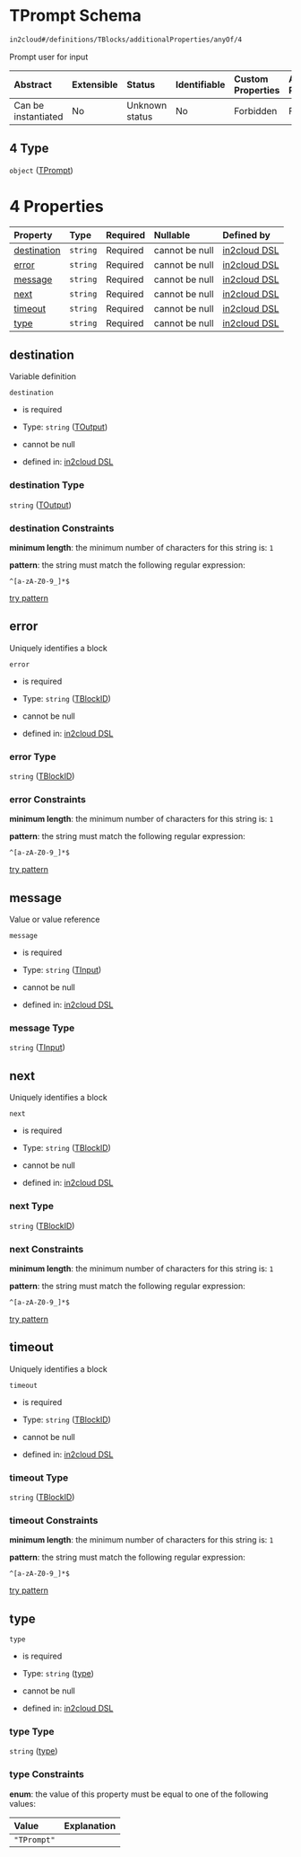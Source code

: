 # TPrompt Schema

```txt
in2cloud#/definitions/TBlocks/additionalProperties/anyOf/4
```

Prompt user for input

| Abstract            | Extensible | Status         | Identifiable | Custom Properties | Additional Properties | Access Restrictions | Defined In                                                                     |
| :------------------ | :--------- | :------------- | :----------- | :---------------- | :-------------------- | :------------------ | :----------------------------------------------------------------------------- |
| Can be instantiated | No         | Unknown status | No           | Forbidden         | Forbidden             | none                | [TDSLRoot.schema.json*](../schema/TDSLRoot.schema.json "open original schema") |

## 4 Type

`object` ([TPrompt](tdslroot-definitions-tprompt.md))

# 4 Properties

| Property                    | Type     | Required | Nullable       | Defined by                                                                                                      |
| :-------------------------- | :------- | :------- | :------------- | :-------------------------------------------------------------------------------------------------------------- |
| [destination](#destination) | `string` | Required | cannot be null | [in2cloud DSL](tdslroot-definitions-toutput.md "in2cloud#/definitions/TPrompt/properties/destination")          |
| [error](#error)             | `string` | Required | cannot be null | [in2cloud DSL](tdslroot-definitions-tblockid.md "in2cloud#/definitions/TPrompt/properties/error")               |
| [message](#message)         | `string` | Required | cannot be null | [in2cloud DSL](tdslroot-definitions-tinput.md "in2cloud#/definitions/TPrompt/properties/message")               |
| [next](#next)               | `string` | Required | cannot be null | [in2cloud DSL](tdslroot-definitions-tblockid.md "in2cloud#/definitions/TPrompt/properties/next")                |
| [timeout](#timeout)         | `string` | Required | cannot be null | [in2cloud DSL](tdslroot-definitions-tblockid.md "in2cloud#/definitions/TPrompt/properties/timeout")             |
| [type](#type)               | `string` | Required | cannot be null | [in2cloud DSL](tdslroot-definitions-tprompt-properties-type.md "in2cloud#/definitions/TPrompt/properties/type") |

## destination

Variable definition

`destination`

*   is required

*   Type: `string` ([TOutput](tdslroot-definitions-toutput.md))

*   cannot be null

*   defined in: [in2cloud DSL](tdslroot-definitions-toutput.md "in2cloud#/definitions/TPrompt/properties/destination")

### destination Type

`string` ([TOutput](tdslroot-definitions-toutput.md))

### destination Constraints

**minimum length**: the minimum number of characters for this string is: `1`

**pattern**: the string must match the following regular expression: 

```regexp
^[a-zA-Z0-9_]*$
```

[try pattern](https://regexr.com/?expression=%5E%5Ba-zA-Z0-9\_%5D\*%24 "try regular expression with regexr.com")

## error

Uniquely identifies a block

`error`

*   is required

*   Type: `string` ([TBlockID](tdslroot-definitions-tblockid.md))

*   cannot be null

*   defined in: [in2cloud DSL](tdslroot-definitions-tblockid.md "in2cloud#/definitions/TPrompt/properties/error")

### error Type

`string` ([TBlockID](tdslroot-definitions-tblockid.md))

### error Constraints

**minimum length**: the minimum number of characters for this string is: `1`

**pattern**: the string must match the following regular expression: 

```regexp
^[a-zA-Z0-9_]*$
```

[try pattern](https://regexr.com/?expression=%5E%5Ba-zA-Z0-9\_%5D\*%24 "try regular expression with regexr.com")

## message

Value or value reference

`message`

*   is required

*   Type: `string` ([TInput](tdslroot-definitions-tinput.md))

*   cannot be null

*   defined in: [in2cloud DSL](tdslroot-definitions-tinput.md "in2cloud#/definitions/TPrompt/properties/message")

### message Type

`string` ([TInput](tdslroot-definitions-tinput.md))

## next

Uniquely identifies a block

`next`

*   is required

*   Type: `string` ([TBlockID](tdslroot-definitions-tblockid.md))

*   cannot be null

*   defined in: [in2cloud DSL](tdslroot-definitions-tblockid.md "in2cloud#/definitions/TPrompt/properties/next")

### next Type

`string` ([TBlockID](tdslroot-definitions-tblockid.md))

### next Constraints

**minimum length**: the minimum number of characters for this string is: `1`

**pattern**: the string must match the following regular expression: 

```regexp
^[a-zA-Z0-9_]*$
```

[try pattern](https://regexr.com/?expression=%5E%5Ba-zA-Z0-9\_%5D\*%24 "try regular expression with regexr.com")

## timeout

Uniquely identifies a block

`timeout`

*   is required

*   Type: `string` ([TBlockID](tdslroot-definitions-tblockid.md))

*   cannot be null

*   defined in: [in2cloud DSL](tdslroot-definitions-tblockid.md "in2cloud#/definitions/TPrompt/properties/timeout")

### timeout Type

`string` ([TBlockID](tdslroot-definitions-tblockid.md))

### timeout Constraints

**minimum length**: the minimum number of characters for this string is: `1`

**pattern**: the string must match the following regular expression: 

```regexp
^[a-zA-Z0-9_]*$
```

[try pattern](https://regexr.com/?expression=%5E%5Ba-zA-Z0-9\_%5D\*%24 "try regular expression with regexr.com")

## type



`type`

*   is required

*   Type: `string` ([type](tdslroot-definitions-tprompt-properties-type.md))

*   cannot be null

*   defined in: [in2cloud DSL](tdslroot-definitions-tprompt-properties-type.md "in2cloud#/definitions/TPrompt/properties/type")

### type Type

`string` ([type](tdslroot-definitions-tprompt-properties-type.md))

### type Constraints

**enum**: the value of this property must be equal to one of the following values:

| Value       | Explanation |
| :---------- | :---------- |
| `"TPrompt"` |             |
